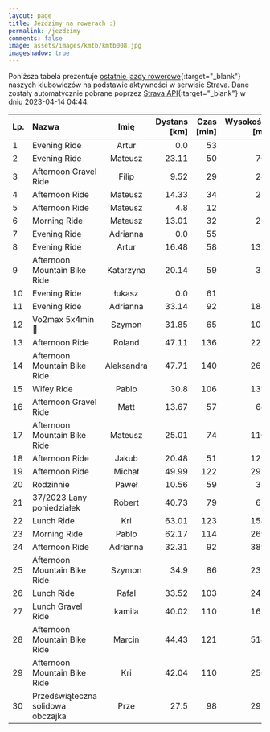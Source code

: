 ```yaml
---
layout: page
title: Jeździmy na rowerach :)
permalink: /jezdzimy
comments: false
image: assets/images/kmtb/kmtb008.jpg
imageshadow: true
---
```


Poniższa tabela prezentuje [ostatnie jazdy rowerowe](https://www.strava.com/clubs/336381){:target="_blank"} naszych klubowiczów na podstawie aktywności w serwisie Strava. Dane zostały automatycznie pobrane poprzez [Strava API](https://developers.strava.com/docs/reference/#api-Clubs-getClubActivitiesById){:target="_blank"} w dniu 2023-04-14 04:44.

Lp. | Nazwa | Imię | Dystans [km] | Czas [min] | Wysokość [m]
:--- | :--- | :---: | ---: | ---: | ---:
1|Evening Ride|Artur|0.0|53|
2|Evening Ride|Mateusz|23.11|50|70
3|Afternoon Gravel Ride|Filip|9.52|29|28
4|Afternoon Ride|Mateusz|14.33|34|27
5|Afternoon Ride|Mateusz|4.8|12|
6|Morning Ride|Mateusz|13.01|32|21
7|Evening Ride|Adrianna|0.0|55|
8|Evening Ride|Artur|16.48|58|131
9|Afternoon Mountain Bike Ride|Katarzyna|20.14|59|33
10|Evening Ride|łukasz|0.0|61|
11|Evening Ride|Adrianna|33.14|92|184
12|Vo2max 5x4min 🤢|Szymon|31.85|65|103
13|Afternoon Ride|Roland|47.11|136|222
14|Afternoon Mountain Bike Ride|Aleksandra|47.71|140|265
15|Wifey Ride|Pablo|30.8|106|139
16|Afternoon Gravel Ride|Matt|13.67|57|64
17|Afternoon Mountain Bike Ride|Mateusz|25.01|74|110
18|Afternoon Ride|Jakub|20.48|51|129
19|Afternoon Ride|Michał|49.99|122|291
20|Rodzinnie|Paweł|10.56|59|38
21|37/2023 Lany poniedziałek |Robert|40.73|79|67
22|Lunch Ride|Kri|63.01|123|154
23|Morning Ride|Pablo|62.17|114|269
24|Afternoon Ride|Adrianna|32.31|92|389
25|Afternoon Mountain Bike Ride|Szymon|34.9|86|231
26|Lunch Ride|Rafal|33.52|103|247
27|Lunch Gravel Ride|kamila|40.02|110|163
28|Afternoon Mountain Bike Ride|Marcin|44.43|121|514
29|Afternoon Mountain Bike Ride|Kri|42.04|110|256
30|Przedświąteczna solidowa obczajka|Prze|27.5|98|295
